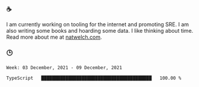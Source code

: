 ### ☕

I am currently working on tooling for the internet and promoting SRE. I am also writing some books and hoarding some data. I like thinking about time. Read more about me at [natwelch.com](https://natwelch.com).

### 🕒

<!--START_SECTION:waka-->
```text
Week: 03 December, 2021 - 09 December, 2021

TypeScript   █████████████████████████████████████████   100.00 % 
```
<!--END_SECTION:waka-->
